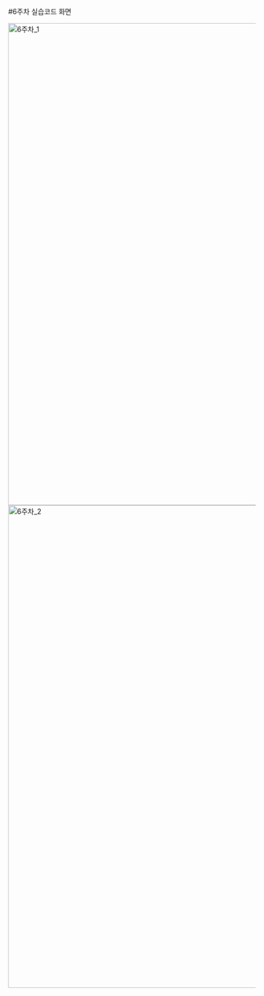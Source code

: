 
#6주차 실습코드 화면 

<img width="979" alt="6주차_1" src="https://user-images.githubusercontent.com/90546741/162688913-1e2b6be2-f7de-4844-b21c-754eb60ffc2c.png">


<img width="980" alt="6주차_2" src="https://user-images.githubusercontent.com/90546741/162688980-eee3d4e9-c6ad-4a26-b5c4-bb2115b5d720.png">
